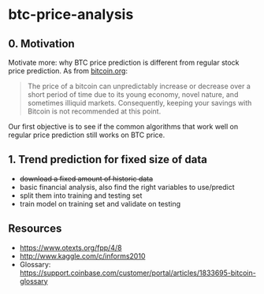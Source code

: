# btc-price-analysis

## 0. Motivation

Motivate more: why BTC price prediction is different from regular stock price prediction. As from [bitcoin.org](https://bitcoin.org/en/you-need-to-know):

> The price of a bitcoin can unpredictably increase or decrease over a short period of time due to its young economy, novel nature, and sometimes illiquid markets. Consequently, keeping your savings with Bitcoin is not recommended at this point. 

Our first objective is to see if the common algorithms that work well on regular price prediction still works on BTC price.

## 1. Trend prediction for fixed size of data

- ~~download a fixed amount of historic data~~
- basic financial analysis, also find the right variables to use/predict
- split them into training and testing set
- train model on training set and validate on testing

## Resources

- https://www.otexts.org/fpp/4/8
- http://www.kaggle.com/c/informs2010
- Glossary: https://support.coinbase.com/customer/portal/articles/1833695-bitcoin-glossary

